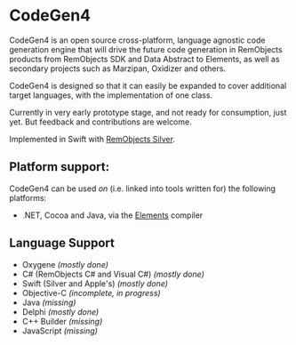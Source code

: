 ﻿# CodeGen4

CodeGen4 is an open source cross-platform, language agnostic code generation engine that will
drive the future code generation in RemObjects products from RemObjects SDK and Data Abstract
to Elements, as well as secondary projects such as Marzipan, Oxidizer and others.

CodeGen4 is designed so that it can easily be expanded to cover additional target languages, with
the implementation of one class.

Currently in very early prototype stage, and not ready for consumption, just yet.
But feedback and contributions are welcome.

Implemented in Swift with [RemObjects Silver](http://elementscompiler.com/silver).

## Platform support:

CodeGen4 can be used *on* (i.e. linked into tools written for) the following platforms:

* .NET, Cocoa and Java, via the [Elements](http://elementscompiler.com) compiler

## Language Support

* Oxygene _(mostly done)_
* C# (RemObjects C# and Visual C#) _(mostly done)_
* Swift (Silver and Apple's) _(mostly done)_
* Objective-C _(incomplete, in progress)_
* Java _(missing)_
* Delphi _(mostly done)_
* C++ Builder _(missing)_
* JavaScript _(missing)_